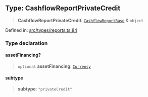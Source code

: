 
## Type: CashflowReportPrivateCredit

> **CashflowReportPrivateCredit**: [`CashflowReportBase`](#type-cashflowreportbase) & `object`

Defined in: [src/types/reports.ts:84](https://github.com/centrifuge/sdk/blob/20843ed5c656c598907fcc377c378e170894e8e0/src/types/reports.ts#L84)

### Type declaration

#### assetFinancing?

> `optional` **assetFinancing**: [`Currency`](#class-currency)

#### subtype

> **subtype**: `"privateCredit"`
